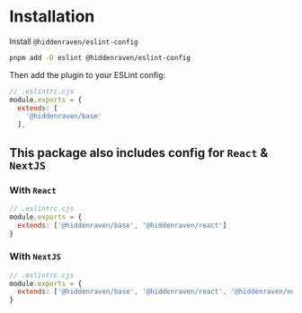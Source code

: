 # Installation

Install `@hiddenraven/eslint-config`

```sh
pnpm add -D eslint @hiddenraven/eslint-config
```

Then add the plugin to your ESLint config:

```js
// .eslintrc.cjs
module.exports = {
  extends: [
    '@hiddenraven/base'
  ],
```

## This package also includes config for `React` & `NextJS`

### With `React`

```js
// .eslintrc.cjs
module.exports = {
  extends: ['@hiddenraven/base', '@hiddenraven/react']
}
```

### With `NextJS`

```js
// .eslintrc.cjs
module.exports = {
  extends: ['@hiddenraven/base', '@hiddenraven/react', '@hiddenraven/nextjs']
}
```
